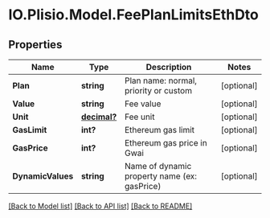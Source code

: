 # IO.Plisio.Model.FeePlanLimitsEthDto
## Properties

Name | Type | Description | Notes
------------ | ------------- | ------------- | -------------
**Plan** | **string** | Plan name: normal, priority or custom | [optional] 
**Value** | **string** | Fee value | [optional] 
**Unit** | [**decimal?**](BigDecimal.md) | Fee unit | [optional] 
**GasLimit** | **int?** | Ethereum gas limit | [optional] 
**GasPrice** | **int?** | Ethereum gas price in Gwai | [optional] 
**DynamicValues** | **string** | Name of dynamic property name (ex: gasPrice) | [optional] 

[[Back to Model list]](../README.md#documentation-for-models) [[Back to API list]](../README.md#documentation-for-api-endpoints) [[Back to README]](../README.md)

